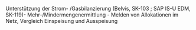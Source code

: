 Unterstützung der Strom- /Gasbilanzierung (Belvis, SK-103 ; SAP IS-U EDM, SK-119)- Mehr-/Mindermengenermittlung - Melden von Allokationen im Netz, Vergleich Einspeisung und Ausspeisung

